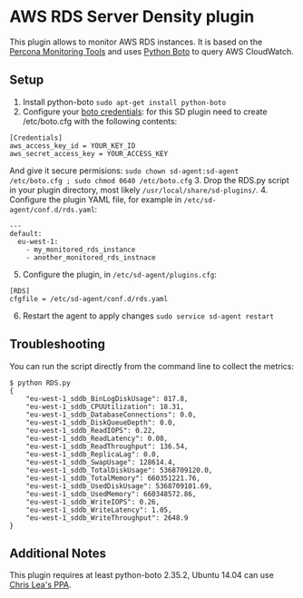 AWS RDS Server Density plugin
=============================

This plugin allows to monitor AWS RDS instances. It is based on the [Percona Monitoring Tools](https://github.com/percona/percona-monitoring-plugins/blob/master/cacti/scripts/ss_get_rds_stats.py) and uses [Python Boto](http://boto.cloudhackers.com/en/latest/) to query AWS CloudWatch.

Setup
-----

1. Install python-boto `sudo apt-get install python-boto`
2. Configure your [boto credentials](http://boto.cloudhackers.com/en/latest/boto_config_tut.html):
   for this SD plugin need to create /etc/boto.cfg with the following contents:
```
[Credentials]
aws_access_key_id = YOUR_KEY_ID
aws_secret_access_key = YOUR_ACCESS_KEY
```
And give it secure permisions: `sudo chown sd-agent:sd-agent /etc/boto.cfg ; sudo chmod 0640 /etc/boto.cfg`
3. Drop the RDS.py script in your plugin directory, most likely `/usr/local/share/sd-plugins/`.
4. Configure the plugin YAML file, for example in `/etc/sd-agent/conf.d/rds.yaml`:
```
---
default:
  eu-west-1:
    - my_monitored_rds_instance
    - another_monitored_rds_instnace
```
5. Configure the plugin, in `/etc/sd-agent/plugins.cfg`:
```
[RDS]
cfgfile = /etc/sd-agent/conf.d/rds.yaml
```
6. Restart the agent to apply changes `sudo service sd-agent restart`

Troubleshooting
---------------

You can run the script directly from the command line to collect the metrics:

```
$ python RDS.py         
{
    "eu-west-1_sddb_BinLogDiskUsage": 817.8, 
    "eu-west-1_sddb_CPUUtilization": 18.31, 
    "eu-west-1_sddb_DatabaseConnections": 0.0, 
    "eu-west-1_sddb_DiskQueueDepth": 0.0, 
    "eu-west-1_sddb_ReadIOPS": 0.22, 
    "eu-west-1_sddb_ReadLatency": 0.08, 
    "eu-west-1_sddb_ReadThroughput": 136.54, 
    "eu-west-1_sddb_ReplicaLag": 0.0, 
    "eu-west-1_sddb_SwapUsage": 128614.4, 
    "eu-west-1_sddb_TotalDiskUsage": 5368709120.0, 
    "eu-west-1_sddb_TotalMemory": 660351221.76, 
    "eu-west-1_sddb_UsedDiskUsage": 5368709101.69, 
    "eu-west-1_sddb_UsedMemory": 660348572.86, 
    "eu-west-1_sddb_WriteIOPS": 0.26, 
    "eu-west-1_sddb_WriteLatency": 1.05, 
    "eu-west-1_sddb_WriteThroughput": 2648.9
}
```

Additional Notes
----------------

This plugin requires at least python-boto 2.35.2, Ubuntu 14.04 can use [Chris Lea's PPA](https://launchpad.net/~chris-lea/+archive/ubuntu/python-boto).
